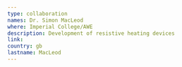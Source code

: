 ```yaml
---
type: collaboration
names: Dr. Simon MacLeod
where: Imperial College/AWE
description: Development of resistive heating devices
link: 
country: gb
lastname: MacLeod
---
```

